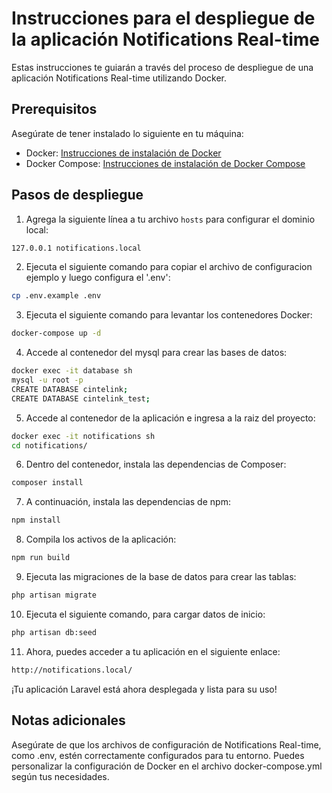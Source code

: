 # Instrucciones para el despliegue de la aplicación Notifications Real-time

Estas instrucciones te guiarán a través del proceso de despliegue de una aplicación Notifications Real-time utilizando Docker.

## Prerequisitos

Asegúrate de tener instalado lo siguiente en tu máquina:

- Docker: [Instrucciones de instalación de Docker](https://docs.docker.com/get-docker/)
- Docker Compose: [Instrucciones de instalación de Docker Compose](https://docs.docker.com/compose/install/)

## Pasos de despliegue

1. Agrega la siguiente línea a tu archivo `hosts` para configurar el dominio local:

```bash
127.0.0.1 notifications.local
```


2. Ejecuta el siguiente comando para copiar el archivo de configuracion ejemplo y luego configura el '.env':

```bash
cp .env.example .env
```


3. Ejecuta el siguiente comando para levantar los contenedores Docker:

```bash
docker-compose up -d
```


4. Accede al contenedor del mysql para crear las bases de datos:

```bash
docker exec -it database sh
mysql -u root -p
CREATE DATABASE cintelink;
CREATE DATABASE cintelink_test;
```


5. Accede al contenedor de la aplicación e ingresa a la raiz del proyecto:

```bash
docker exec -it notifications sh
cd notifications/
```


6. Dentro del contenedor, instala las dependencias de Composer:

```bash
composer install
```


7. A continuación, instala las dependencias de npm:

```bash
npm install
```


8. Compila los activos de la aplicación:

```bash
npm run build
```


9. Ejecuta las migraciones de la base de datos para crear las tablas:

```bash
php artisan migrate
```


10. Ejecuta el siguiente comando, para cargar datos de inicio:

```bash
php artisan db:seed
```


11. Ahora, puedes acceder a tu aplicación en el siguiente enlace:

```bash
http://notifications.local/
```


¡Tu aplicación Laravel está ahora desplegada y lista para su uso!

## Notas adicionales
Asegúrate de que los archivos de configuración de Notifications Real-time, como .env, estén correctamente configurados para tu entorno.
Puedes personalizar la configuración de Docker en el archivo docker-compose.yml según tus necesidades.
